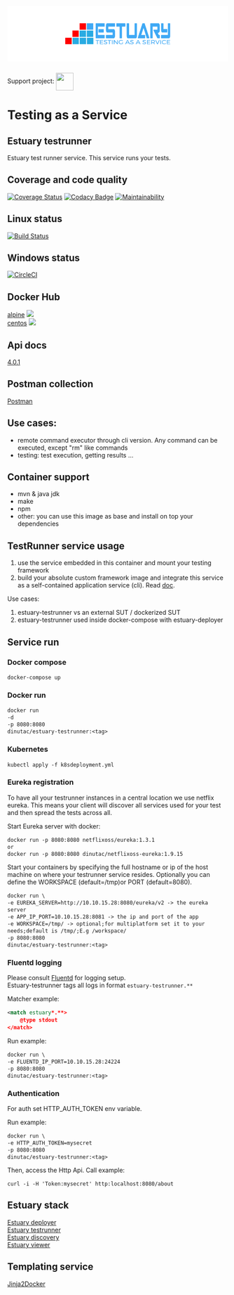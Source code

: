 <h1 align="center"><img src="./docs/images/banner_estuary.png" alt="Testing as a service with Docker"></h1>  

Support project: <a href="https://paypal.me/catalindinuta?locale.x=en_US"><img src="https://pbs.twimg.com/profile_images/1145724063106519040/b1L98qh9_400x400.jpg" height="40" width="40" align="center"></a>    

# Testing as a Service

## Estuary testrunner
Estuary test runner service. This service runs your tests.

## Coverage and code quality
[![Coverage Status](https://coveralls.io/repos/github/dinuta/estuary-testrunner/badge.svg?branch=master)](https://coveralls.io/github/dinuta/estuary-testrunner?branch=master)
[![Codacy Badge](https://api.codacy.com/project/badge/Grade/7aeb5e03e5ff4acb9ffc4f1b2e705596)](https://www.codacy.com/manual/dinuta/estuary-testrunner?utm_source=github.com&amp;utm_medium=referral&amp;utm_content=dinuta/estuary-testrunner&amp;utm_campaign=Badge_Grade)
[![Maintainability](https://api.codeclimate.com/v1/badges/cdce1567b4fa5a77da98/maintainability)](https://codeclimate.com/github/dinuta/estuary-testrunner/maintainability)

## Linux status
[![Build Status](https://travis-ci.org/dinuta/estuary-testrunner.svg?branch=master)](https://travis-ci.org/dinuta/estuary-testrunner)

## Windows status
[![CircleCI](https://circleci.com/gh/dinuta/estuary-testrunner.svg?style=svg)](https://circleci.com/gh/dinuta/estuary-testrunner)  

## Docker Hub
[alpine](https://hub.docker.com/r/dinutac/estuary-testrunner)  ![](https://img.shields.io/docker/pulls/dinutac/estuary-testrunner.svg)  
[centos](https://hub.docker.com/r/dinutac/estuary-testrunner-centos)  ![](https://img.shields.io/docker/pulls/dinutac/estuary-testrunner-centos.svg)

## Api docs
[4.0.1](https://app.swaggerhub.com/apis/dinuta/estuary-testrunner/4.0.1)

## Postman collection
[Postman](https://documenter.getpostman.com/view/2360061/SVYrrdGe)

## Use cases:
-  remote command executor through cli version. Any command can be executed, except "rm" like commands
-  testing: test execution, getting results ...

## Container support
-  mvn & java jdk  
-  make  
-  npm
-  other: you can use this image as base and install on top your dependencies 

## TestRunner service usage
1. use the service embedded in this container and mount your testing framework
2. build your absolute custom framework image and integrate this service as a self-contained application service (cli). Read [doc](https://github.com/dinuta/estuary-testrunner/wiki).

Use cases:
1. estuary-testrunner vs an external SUT / dockerized SUT
2. estuary-testrunner used inside docker-compose with estuary-deployer

## Service run
### Docker compose
    docker-compose up
    
### Docker run

    docker run  
    -d 
    -p 8080:8080
    dinutac/estuary-testrunner:<tag>
    
    
### Kubernetes
    kubectl apply -f k8sdeployment.yml
    
### Eureka registration
To have all your testrunner instances in a central location we use netflix eureka. This means your client will discover
all services used for your test and then spread the tests across all.

Start Eureka server with docker:

    docker run -p 8080:8080 netflixoss/eureka:1.3.1
    or
    docker run -p 8080:8080 dinutac/netflixoss-eureka:1.9.15

Start your containers by specifying the full hostname or ip of the host machine on where your testrunner service resides.
Optionally you can define the WORKSPACE (default=/tmp)or PORT (default=8080).

    docker run \
    -e EUREKA_SERVER=http://10.10.15.28:8080/eureka/v2 -> the eureka server
    -e APP_IP_PORT=10.10.15.28:8081 -> the ip and port of the app
    -e WORKSPACE=/tmp/ -> optional;for multiplatform set it to your needs;default is /tmp/;E.g /workspace/
    -p 8080:8080
    dinutac/estuary-testrunner:<tag>

### Fluentd logging
Please consult [Fluentd](https://github.com/fluent/fluentd) for logging setup.  
Estuary-testrunner tags all logs in format ```estuary-testrunner.**```

Matcher example:  

``` xml
<match estuary*.**>
    @type stdout
</match>
```

Run example:

    docker run \
    -e FLUENTD_IP_PORT=10.10.15.28:24224
    -p 8080:8080
    dinutac/estuary-testrunner:<tag>

### Authentication
For auth set HTTP_AUTH_TOKEN env variable.  

Run example:

    docker run \
    -e HTTP_AUTH_TOKEN=mysecret
    -p 8080:8080
    dinutac/estuary-testrunner:<tag>

Then, access the Http Api. Call example:
  
    curl -i -H 'Token:mysecret' http:localhost:8080/about

## Estuary stack
[Estuary deployer](https://github.com/dinuta/estuary-deployer)  
[Estuary testrunner](https://github.com/dinuta/estuary-testrunner)  
[Estuary discovery](https://github.com/dinuta/estuary-discovery)  
[Estuary viewer](https://github.com/dinuta/estuary-viewer)  

## Templating service
[Jinja2Docker](https://github.com/dinuta/jinja2docker) 
